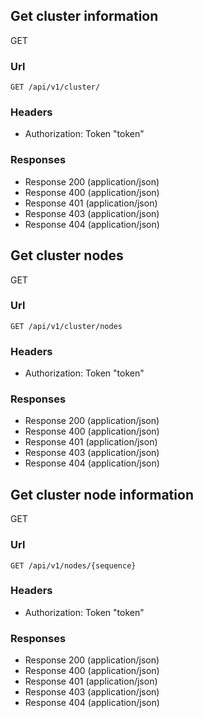 ## Get cluster information

<span class="api api-get">GET</span>

### Url

```
GET /api/v1/cluster/
```

### Headers

  * Authorization: Token "token"

### Responses

 * Response 200 (application/json)
 * Response 400 (application/json)
 * Response 401 (application/json)
 * Response 403 (application/json)
 * Response 404 (application/json)


## Get cluster nodes


<span class="api api-get">GET</span>

### Url

```
GET /api/v1/cluster/nodes
```

### Headers

  * Authorization: Token "token"

### Responses

 * Response 200 (application/json)
 * Response 400 (application/json)
 * Response 401 (application/json)
 * Response 403 (application/json)
 * Response 404 (application/json)


## Get cluster node information


<span class="api api-get">GET</span>

### Url

```
GET /api/v1/nodes/{sequence}
```

### Headers

  * Authorization: Token "token"

### Responses

 * Response 200 (application/json)
 * Response 400 (application/json)
 * Response 401 (application/json)
 * Response 403 (application/json)
 * Response 404 (application/json)
